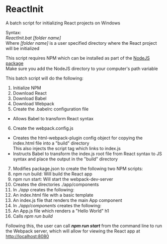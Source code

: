 # ReactInit
A batch script for initializing React projects on Windows

Syntax:  
_ReactInit.bat [folder name]_  
Where _[folder name]_ is a user specified directory where the React project will be initialized

This script requires NPM which can be installed as part of the [NodeJS package](https://nodejs.org/en/)  
Make sure you add the NodeJS directory to your computer's path variable


This batch script will do the following:  
 1. Initialize NPM
 2. Download React
 3. Download Babel
 4. Download Webpack
 5. Create the .babelrc configuration file  
  * Allows Babel to transform React syntax
 6. Create the webpack.config.js
  * Creates the html-webpack-plugin config object for copying the index.html file into a "build" directory  
  This also injects the script tag which links to index.js
  * Instructs Babel to transform the index.js root file from React syntax to JS syntax and place the output in the "build" directory
 7. Modifies package.json to create the following two NPM scripts:
  1. npm run build: Will build the React app
  2. npm run start: Will start the webpack-dev-server
 8. Creates the directories ./app/components
 9. In _./app_ creates the following:
  1. An index.html file with a basic template
  2. An index.js file that renders the main App component
 10. In _./app/components_ creates the following:
  1. An App.js file which renders a "Hello World" h1
 11. Calls _npm run build_
 

Following this, the user can call **_npm run start_** from the command line to run the Webpack server, which will allow for viewing the React app at [http://localhost:8080](http://localhost:8080)
    
